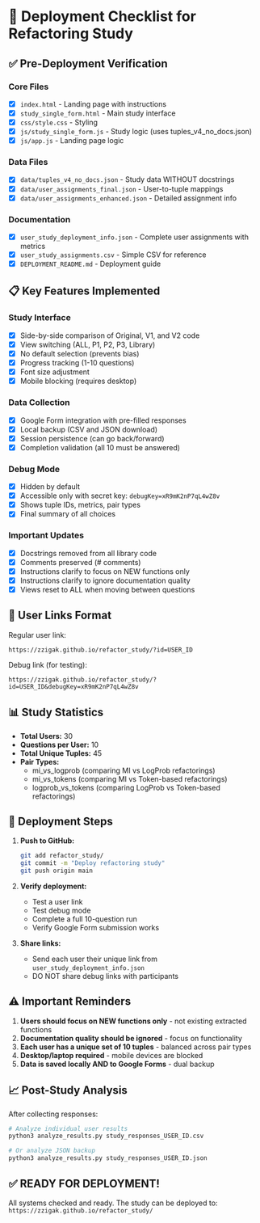 # 🚀 Deployment Checklist for Refactoring Study

## ✅ Pre-Deployment Verification

### Core Files
- [x] `index.html` - Landing page with instructions
- [x] `study_single_form.html` - Main study interface  
- [x] `css/style.css` - Styling
- [x] `js/study_single_form.js` - Study logic (uses tuples_v4_no_docs.json)
- [x] `js/app.js` - Landing page logic

### Data Files
- [x] `data/tuples_v4_no_docs.json` - Study data WITHOUT docstrings
- [x] `data/user_assignments_final.json` - User-to-tuple mappings
- [x] `data/user_assignments_enhanced.json` - Detailed assignment info

### Documentation
- [x] `user_study_deployment_info.json` - Complete user assignments with metrics
- [x] `user_study_assignments.csv` - Simple CSV for reference
- [x] `DEPLOYMENT_README.md` - Deployment guide

## 📋 Key Features Implemented

### Study Interface
- [x] Side-by-side comparison of Original, V1, and V2 code
- [x] View switching (ALL, P1, P2, P3, Library)
- [x] No default selection (prevents bias)
- [x] Progress tracking (1-10 questions)
- [x] Font size adjustment
- [x] Mobile blocking (requires desktop)

### Data Collection
- [x] Google Form integration with pre-filled responses
- [x] Local backup (CSV and JSON download)
- [x] Session persistence (can go back/forward)
- [x] Completion validation (all 10 must be answered)

### Debug Mode
- [x] Hidden by default
- [x] Accessible only with secret key: `debugKey=xR9mK2nP7qL4wZ8v`
- [x] Shows tuple IDs, metrics, pair types
- [x] Final summary of all choices

### Important Updates
- [x] Docstrings removed from all library code
- [x] Comments preserved (# comments)
- [x] Instructions clarify to focus on NEW functions only
- [x] Instructions clarify to ignore documentation quality
- [x] Views reset to ALL when moving between questions

## 🔗 User Links Format

Regular user link:
```
https://zzigak.github.io/refactor_study/?id=USER_ID
```

Debug link (for testing):
```
https://zzigak.github.io/refactor_study/?id=USER_ID&debugKey=xR9mK2nP7qL4wZ8v
```

## 📊 Study Statistics

- **Total Users:** 30
- **Questions per User:** 10  
- **Total Unique Tuples:** 45
- **Pair Types:** 
  - mi_vs_logprob (comparing MI vs LogProb refactorings)
  - mi_vs_tokens (comparing MI vs Token-based refactorings)
  - logprob_vs_tokens (comparing LogProb vs Token-based refactorings)

## 🎯 Deployment Steps

1. **Push to GitHub:**
   ```bash
   git add refactor_study/
   git commit -m "Deploy refactoring study"
   git push origin main
   ```

2. **Verify deployment:**
   - Test a user link
   - Test debug mode
   - Complete a full 10-question run
   - Verify Google Form submission works

3. **Share links:**
   - Send each user their unique link from `user_study_deployment_info.json`
   - DO NOT share debug links with participants

## ⚠️ Important Reminders

1. **Users should focus on NEW functions only** - not existing extracted functions
2. **Documentation quality should be ignored** - focus on functionality
3. **Each user has a unique set of 10 tuples** - balanced across pair types
4. **Desktop/laptop required** - mobile devices are blocked
5. **Data is saved locally AND to Google Forms** - dual backup

## 📈 Post-Study Analysis

After collecting responses:
```bash
# Analyze individual user results
python3 analyze_results.py study_responses_USER_ID.csv

# Or analyze JSON backup
python3 analyze_results.py study_responses_USER_ID.json
```

## ✅ READY FOR DEPLOYMENT!

All systems checked and ready. The study can be deployed to:
`https://zzigak.github.io/refactor_study/`